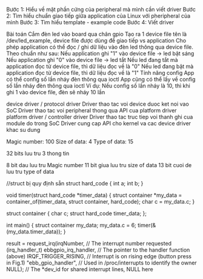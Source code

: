 Bước 1:
	Hiểu về mặt phần cứng của peripheral mà mình cần viết driver
Bước 2:
	Tìm hiểu chuẩn giao tiếp giữa application của Linux với pheripheral của mình
Bước 3:
	Tìm hiểu template - example code
Bước 4:
	Viết driver
	
Bài toán
	Cắm đèn led vào board qua chân gpio
	Tạo ra 1 device file tên là /dev/led_example, device file được dùng để giao tiếp vs application
	Cho phép application có thể đọc / ghi dữ liệu vào đèn led thông qua device file.
	Theo chuẩn như sau:
		Nếu application ghi "1" vào device file -> led bật sáng
		Nếu application ghi "0" vào device file -> led tắt
		Nếu led đang tắt mà application đọc từ device file, thì dữ liệu đọc về là "0"
		Nếu led đang bật mà application đọc từ device file, thì dữ liệu đọc về là "1"
		Tính năng config
			App có thể config số lần nháy đèn thông qua ioctl
			App cũng có thể lấy về config số lần nháy đèn thông qua ioctl
			Ví dụ:
				Nếu config số lần nháy là 10, thì khi ghi 1 vào device file, đèn
				sẽ nháy 10 lần
		
device driver / protocol driver
	Driver thao tac voi device duoc ket noi vao SoC
	Driver thao tac voi peripheral thong qua API cua platform driver
platform driver / controller driver
	Driver thao tac truc tiep voi thanh ghi cua module do
	trong SoC
	Driver cung cap API cho kernel va cac device driver khac su dung

Magic number: 100 
Size of data: 4 
Type of data: 15 

32 bits luu tru 3 thong tin

8 bit dau luu tru Magic number
11 bit giua luu tru size of data
13 bit cuoi de luu tru type of data


//struct bị quy định sẵn
struct hard_code
{
	int a;
	int b;
}

void timer(struct hard_code *timer_data)
{
	struct container *my_data = container_of(timer_data, struct container, hard_code);
	char c = my_data.c;
}

struct container {
	char c;
	struct hard_code timer_data;
};

int main()
{
	struct container my_data;
	my_data.c = 6;
	timer(&(my_data.timer_data));
}


result = request_irq(irqNumber,               // The interrupt number requested
         (irq_handler_t) ebbgpio_irq_handler, // The pointer to the handler function (above)
         IRQF_TRIGGER_RISING,                 // Interrupt is on rising edge (button press in Fig.1)
         "ebb_gpio_handler",                  // Used in /proc/interrupts to identify the owner
         NULL);                               // The *dev_id for shared interrupt lines, NULL here